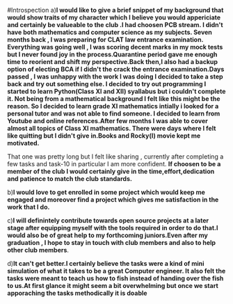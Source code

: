 #Introspection
 a)__I would like to give a brief snippet of my background that would show traits of my character which I believe you would appericiate and  certainly be valueable to the club .I had choosen
 PCB stream. I didn't have both mathematics and computer science as my subjects. Seven months back ,  I was preparing for CLAT law entrance 
 examination. Everything was going well , I was scoring decent marks in my mock tests but I never found joy in the process.Quarantine period gave me enough
 time to reorient and shift my perspective.Back then,I also had a backup option of electing BCA if I didn't the crack the entrance examination.Days passed , I was unhappy with the work I was doing I decided to take a step back 
 and try out something else. I decided to try out programming I started to learn Python(Class XI and XII) syallabus but i couldn't complete it. Not being from a mathematical background I felt like this might be the reason.
 So I decided to learn grade XI mathematics intially i looked for a personal tutor and was not able to find someone. I decided to learn from Youtube and online references.After few months I was able to cover almost all topics of Class XI mathematics.
 There were days where I felt like quitting but I didn't give in.**Books and Rocky(I)** movie kept me motivated.__
 
 That one was pretty long but I felt like sharing , currently after completing a few tasks and task-10 in particular I am more confident. **If choosen to be a member of the club I would certainly give in the time,effort,dedication and patience to match the club standards.**
 
b)__I would love to get enrolled in some project which would keep me engaged and moreover find a project which gives me satisfaction in the work that I do.__

c)__I will definintely contribute towards open source projects at a later stage after equipping myself with the tools required in order to do that.I would also be of great help to my forthcoming juniors.Even after my graduation , I hope to stay in touch with club members and also to help other club members__. 

d)__It can't get better.I certainly believe the tasks were a kind of mini simulation of what it takes to be a great Computer engineer. It also felt the tasks were meant to teach us how to fish instead of handing over the fish to us.At first glance it might seem a bit overwhelming but once we start apporaching the tasks methodically it is doable__

